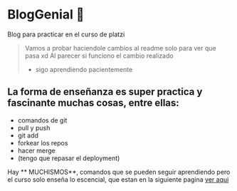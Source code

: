 # BlogGenial 💙
Blog para practicar en el curso de platzi
> Vamos a probar haciendole cambios al readme solo
para ver que pasa xd
Al parecer si funciono el cambio realizado
>- sigo aprendiendo pacientemente

## La forma de enseñanza es super practica y fascinante muchas cosas, entre ellas:
* comandos de git
* pull y push
* git add
* forkear los repos
* hacer merge
* (tengo que repasar el deployment)

Hay ** MUCHISMOS**, comandos que se pueden seguir aprendiendo pero el curso solo enseña lo escencial, que estan en la siguiente pagina [ver aqui](http://https://git-scm.com/docs/git "ver aqui")